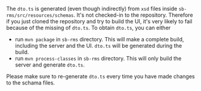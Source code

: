 The `dto.ts` is generated (even though indirectly) from `xsd` files inside `sb-rms/src/resources/schemas`. 
It's not checked-in to the repository. Therefore if you just cloned the repository and try to build the UI,
it's very likely to fail because of the missing of `dto.ts`. To obtain `dto.ts`, you can either 

* run `mvn package` in `sb-rms` directory. This will make a complete build, including the server and the UI.
`dto.ts` will be generated during the build.
* run `mvn process-classes` in `sb-rms` directory. This will only build the server and generate `dto.ts`.

Please make sure to re-generate `dto.ts` every time you have made changes to the schama files.